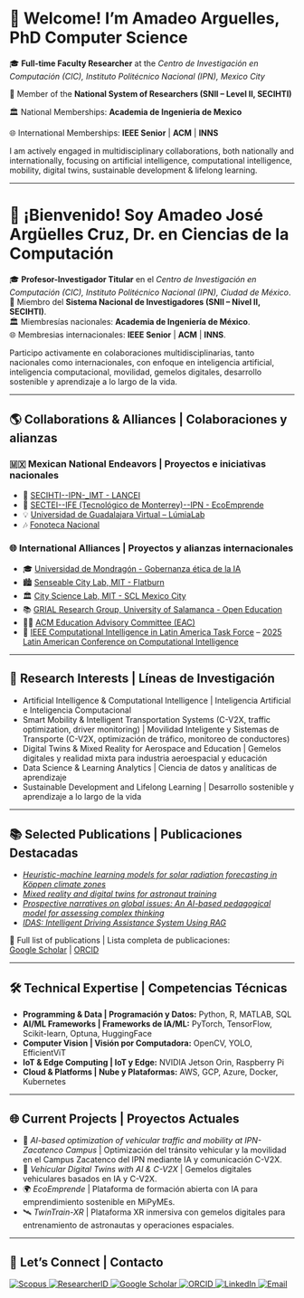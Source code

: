 # 👋 Welcome! I’m Amadeo Arguelles, PhD Computer Science

🎓 **Full-time Faculty Researcher** at the *Centro de Investigación en Computación (CIC), Instituto Politécnico Nacional (IPN), Mexico City*

🔬 Member of the **National System of Researchers (SNII – Level II, SECIHTI)** 

🏛️ National Memberships: **Academia de Ingenieria de Mexico**   

🌐 International Memberships: **IEEE Senior** | **ACM** | **INNS**  

I am actively engaged in multidisciplinary collaborations, both nationally and internationally, focusing on artificial intelligence, computational intelligence, mobility, digital twins, sustainable development & lifelong learning.  

---

# 👋 ¡Bienvenido! Soy Amadeo José Argüelles Cruz, Dr. en Ciencias de la Computación  

🎓 **Profesor-Investigador Titular** en el *Centro de Investigación en Computación (CIC), Instituto Politécnico Nacional (IPN), Ciudad de México*.  
🔬 Miembro del **Sistema Nacional de Investigadores (SNII – Nivel II, SECIHTI)**.  
🏛️ Miembresías nacionales: **Academia de Ingeniería de México**.  
🌐 Membresias internacionales: **IEEE Senior** | **ACM** | **INNS**.  

Participo activamente en colaboraciones multidisciplinarias, tanto nacionales como internacionales, con enfoque en inteligencia artificial, inteligencia computacional, movilidad, gemelos digitales, desarrollo sostenible y aprendizaje a lo largo de la vida.  

---

## 🌎 Collaborations & Alliances | Colaboraciones y alianzas  

### 🇲🇽 Mexican National Endeavors | Proyectos e iniciativas nacionales  
- 🔬 <a href="https://cv.cicataqro.ipn.mx/dsm/index.php/biocq/about" target="_blank">SECIHTI--IPN-_IMT - LANCEI</a>  
- 🌱 <a href="http://www.ecoemprende.net" target="_blank">SECTEI--IFE (Tecnológico de Monterrey)--IPN - EcoEmprende</a>
- 💡 <a href="https://investigacion.udgvirtual.udg.mx/" target="_blank">Universidad de Guadalajara Virtual – LúmiaLab </a>  
- 🎶 <a href="https://www.gob.mx/cultura/acciones-y-programas/fonoteca-nacional" target="_blank">Fonoteca Nacional</a>
  
### 🌐 International Alliances | Proyectos y alianzas internacionales  
- 🎓 <a href="https://www.mondragon.edu/es/inicio" target="_blank">Universidad de Mondragón - Gobernanza ética de la IA</a>  
- 🏙️ <a href="https://senseable.mit.edu/" target="_blank">Senseable City Lab, MIT - Flatburn</a>  
- 🏛️ <a href="https://www.media.mit.edu/projects/city-science-network/overview/" target="_blank">City Science Lab, MIT - SCL Mexico City</a>  
- 📚 <a href="https://grial.usal.es/about" target="_blank">GRIAL Research Group, University of Salamanca - Open Education</a>  
- 🧑‍🏫 <a href="https://www.acm.org/volunteers/teams/T84?clientNo=4218855&positionId=1221" target="_blank">ACM Education Advisory Committee (EAC)</a>
- 🤖 <a href="https://cis.ieee.org/conferences/task-forces/computational-intelligence-in-latin-america-task-force" target="_blank">IEEE Computational Intelligence in Latin America Task Force</a> – <a href="https://la-cci.org/" target="_blank">2025 Latin American Conference on Computational Intelligence</a> 

---

## 🔎 Research Interests | Líneas de Investigación  
- Artificial Intelligence & Computational Intelligence | Inteligencia Artificial e Inteligencia Computacional  
- Smart Mobility & Intelligent Transportation Systems (C-V2X, traffic optimization, driver monitoring) | Movilidad Inteligente y Sistemas de Transporte (C-V2X, optimización de tráfico, monitoreo de conductores)  
- Digital Twins & Mixed Reality for Aerospace and Education | Gemelos digitales y realidad mixta para industria aeroespacial y educación  
- Data Science & Learning Analytics | Ciencia de datos y analíticas de aprendizaje  
- Sustainable Development and Lifelong Learning | Desarrollo sostenible y aprendizaje a lo largo de la vida  

---

## 📚 Selected Publications | Publicaciones Destacadas  
- <a href="https://doi.org/10.1016/j.asoc.2025.112807" target="_blank"><i>Heuristic-machine learning models for solar radiation forecasting in Köppen climate zones</i></a>  
- <a href="https://doi.org/10.1016/j.actaastro.2024.01.034" target="_blank"><i>Mixed reality and digital twins for astronaut training</i></a>  
- <a href="https://doi.org/10.3926/jotse.2445" target="_blank"><i>Prospective narratives on global issues: An AI-based pedagogical model for assessing complex thinking</i></a>  
- <a href="http://doi.org/10.1109/OJVT.2024.3447449" target="_blank"><i>IDAS: Intelligent Driving Assistance System Using RAG</i></a> 

📄 Full list of publications | Lista completa de publicaciones:  
[Google Scholar](https://scholar.google.com/citations?user=ZLaDTq0AAAAJ&hl=es) | [ORCID](https://orcid.org/0000-0001-8627-4739)  

---

## 🛠️ Technical Expertise | Competencias Técnicas  
- **Programming & Data | Programación y Datos:** Python, R, MATLAB, SQL  
- **AI/ML Frameworks | Frameworks de IA/ML:** PyTorch, TensorFlow, Scikit-learn, Optuna, HuggingFace  
- **Computer Vision | Visión por Computadora:** OpenCV, YOLO, EfficientViT  
- **IoT & Edge Computing | IoT y Edge:** NVIDIA Jetson Orin, Raspberry Pi  
- **Cloud & Platforms | Nube y Plataformas:** AWS, GCP, Azure, Docker, Kubernetes  

---

## 🌐 Current Projects | Proyectos Actuales  
- 🚦 *AI-based optimization of vehicular traffic and mobility at IPN-Zacatenco Campus* | Optimización del tránsito vehicular y la movilidad en el Campus Zacatenco del IPN mediante IA y comunicación C-V2X.  
- 🚗 *Vehicular Digital Twins with AI & C-V2X* | Gemelos digitales vehiculares basados en IA y C-V2X.  
- 🌍 *EcoEmprende* | Plataforma de formación abierta con IA para emprendimiento sostenible en MiPyMEs.  
- 🛰️ *TwinTrain-XR* | Plataforma XR inmersiva con gemelos digitales para entrenamiento de astronautas y operaciones espaciales.  

---

## 🤝 Let’s Connect | Contacto  


<a href="https://www.scopus.com/authid/detail.uri?authorId=23395973700" target="_blank">
  <img src="https://img.shields.io/badge/Scopus-Elsevier-orange?style=flat&logo=elsevier&logoColor=white" alt="Scopus"/>
</a>  

<a href="https://www.webofscience.com/wos/author/record/K-4847-2013" target="_blank">
  <img src="https://img.shields.io/badge/Web%20of%20Science-ResearcherID-blue?style=flat&logo=clarivate&logoColor=white" alt="ResearcherID"/>
</a>  

<a href="https://scholar.google.com/citations?user=ZLaDTq0AAAAJ&hl=es" target="_blank">
  <img src="https://img.shields.io/badge/Google%20Scholar-Profile-4285F4?style=flat&logo=googlescholar&logoColor=white" alt="Google Scholar"/>
</a>  

<a href="https://orcid.org/0000-0001-8627-4739" target="_blank">
  <img src="https://img.shields.io/badge/ORCID-0000--0001--8627--4739-a6ce39?style=flat&logo=orcid&logoColor=white" alt="ORCID"/>
</a>  

<a href="https://www.linkedin.com/in/amadeomx/?trk=public-profile-join-page" target="_blank">
  <img src="https://img.shields.io/badge/LinkedIn-Amadeo%20Argüelles-blue?style=flat&logo=linkedin&logoColor=white" alt="LinkedIn"/>
</a>  

<a href="mailto:aarguelles@ipn.mx" target="_blank">
  <img src="https://img.shields.io/badge/Email-aarguelles%40ipn.mx-red?style=flat&logo=gmail&logoColor=white" alt="Email"/>
</a> 
